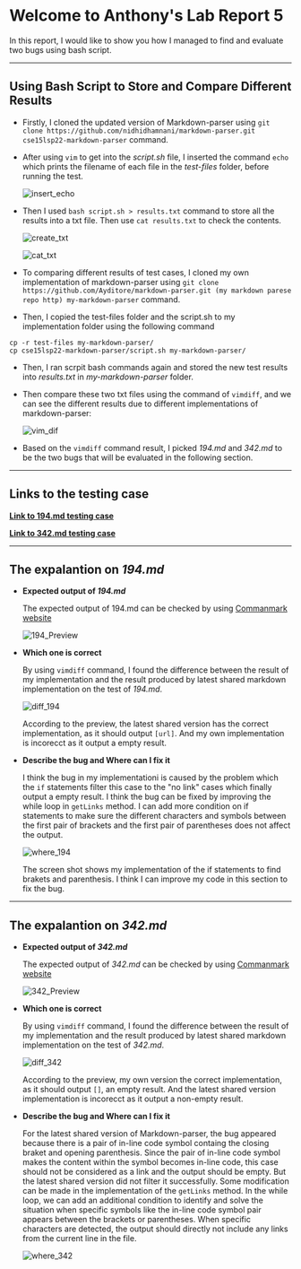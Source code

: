 # Welcome to Anthony's Lab Report 5

In this report, I would like to show you how I managed to find and evaluate two bugs using bash script. 

---

## Using Bash Script to Store and Compare Different Results  

* Firstly, I cloned the updated version of Markdown-parser using `git clone https://github.com/nidhidhamnani/markdown-parser.git cse15lsp22-markdown-parser` command.  

* After using `vim` to get into the _script.sh_ file, I inserted the command `echo` which prints the filename of each file in the _test-files_ folder, before running the test.  

    ![insert_echo](insert_echo.png)  

* Then I used `bash script.sh > results.txt` command to store all the results into a txt file. Then use `cat results.txt` to check the contents.  

    ![create_txt](bash_txt.png)

    ![cat_txt](cat_txt.png)

* To comparing different results of test cases, I cloned my own implementation of markdown-parser using `git clone https://github.com/Ayditore/markdown-parser.git (my markdown parese repo http) my-markdown-parser` command.

* Then, I copied the test-files folder and the script.sh to my implementation folder using the following command

```
cp -r test-files my-markdown-parser/
cp cse15lsp22-markdown-parser/script.sh my-markdown-parser/
```

* Then, I ran scrpit bash commands again and stored the new test results into _results.txt_ in _my-markdown-parser_ folder.

* Then compare these two txt files using the command of `vimdiff`, and we can see the different results due to different implementations of markdown-parser:

    ![vim_dif](vim_dif.png)

* Based on the `vimdiff` command result, I picked _194.md_ and _342.md_ to be the two bugs that will be evaluated in the following section.

---

## Links to the testing case 
[**Link to 194.md testing case**](https://github.com/nidhidhamnani/markdown-parser/blob/main/test-files/194.md)

[**Link to 342.md testing case**](https://github.com/nidhidhamnani/markdown-parser/blob/main/test-files/342.md)

---

## The expalantion on _194.md_

* **Expected output of _194.md_**

    The expected output of 194.md can be checked by using [Commanmark website](https://spec.commonmark.org/dingus/)

    ![194_Preview](194_Preview.png)


* **Which one is correct**

    By using `vimdiff` command, I found the difference between the result of my implementation and the result produced by latest shared markdown implementation on the test of _194.md_.

    ![diff_194](vim_dif_194.png)

    According to the preview, the latest shared version has the correct implementation, as it should output `[url]`. And my own implementation is incorecct as it output a empty result.

* **Describe the bug and Where can I fix it**

    I think the bug in my implementationi is caused by the problem which the `if` statements filter this case to the "no link" cases which finally output a empty result. I think the bug can be fixed by improving the while loop in `getLinks` method. I can add more condition on if statements to make sure the different characters and symbols between the first pair of brackets and the first pair of parentheses does not affect the output.

    ![where_194](194_code_fix.png)

    The screen shot shows my implementation of the if statements to find brakets and parenthesis. I think I can improve my code in this section to fix the bug.

---

## The expalantion on _342.md_

* **Expected output of _342.md_**

    The expected output of _342.md_ can be checked by using [Commanmark website](https://spec.commonmark.org/dingus/)

    ![342_Preview](342_Preview.png)

* **Which one is correct**

    By using `vimdiff` command, I found the difference between the result of my implementation and the result produced by latest shared markdown implementation on the test of _342.md_.

    ![diff_342](vim_dif_342.png)

    According to the preview, my own version the correct implementation, as it should output `[]`, an empty result. And the latest shared version implementation is incorecct as it output a non-empty result.

* **Describe the bug and Where can I fix it**

    For the latest shared version of Markdown-parser, the bug appeared because there is a pair of in-line code symbol containg the closing braket and opening parenthesis. Since the pair of in-line code symbol makes the content within the symbol becomes in-line code, this case should not be considered as a link and the output should be empty. But the latest shared version did not filter it successfully. Some modification can be made in the implementation of the `getLinks` method. In the while loop, we can add an additional condition to identify and solve the situation when specific symbols like the in-line code symbol pair appears between the brackets or parentheses. When specific characters are detected, the output should directly not include any links from the current line in the file.

    ![where_342](342_code_fix.png)